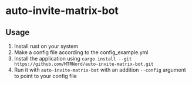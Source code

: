 # auto-invite-matrix-bot

## Usage
1. Install rust on your system
2. Make a config file according to the config_example.yml
3. Install the application using `cargo install --git https://github.com/MTRNord/auto-invite-matrix-bot.git`
4. Run it with `auto-invite-matrix-bot` with an addition `--config` argument to point to your config file

